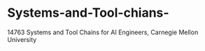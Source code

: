 # Systems-and-Tool-chians-
14763 Systems and Tool Chains for AI Engineers, Carnegie Mellon University
